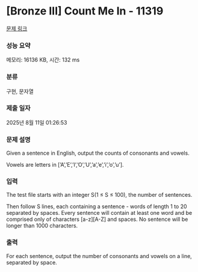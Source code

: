 # [Bronze III] Count Me In - 11319 

[문제 링크](https://www.acmicpc.net/problem/11319) 

### 성능 요약

메모리: 16136 KB, 시간: 132 ms

### 분류

구현, 문자열

### 제출 일자

2025년 8월 11일 01:26:53

### 문제 설명

<p>Given a sentence in English, output the counts of consonants and vowels.</p>

<p>Vowels are letters in [’A’,’E’,’I’,’O’,’U’,’a’,’e’,’i’,’o’,’u’].</p>

### 입력 

 <p>The test file starts with an integer S(1 ≤ S ≤ 100), the number of sentences.</p>

<p>Then follow S lines, each containing a sentence - words of length 1 to 20 separated by spaces. Every sentence will contain at least one word and be comprised only of characters [a-z][A-Z] and spaces. No sentence will be longer than 1000 characters.</p>

### 출력 

 <p>For each sentence, output the number of consonants and vowels on a line, separated by space.</p>

